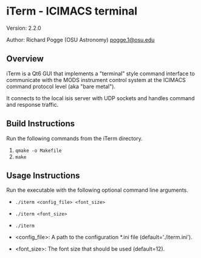 # iTerm - ICIMACS terminal
Version: 2.2.0

Author: Richard Pogge (OSU Astronomy) pogge.1@osu.edu

## Overview
iTerm is a Qt6 GUI that implements a "terminal" style command interface to communicate with the MODS instrument control system at the ICIMACS command protocol level (aka "bare metal").

It connects to the local isis server with UDP sockets and handles command and response traffic.

## Build Instructions
Run the following commands from the iTerm directory.
1) `qmake -o Makefile`
2) `make`

## Usage Instructions
Run the executable with the following optional command line arguments.
- `./iterm <config_file> <font_size>`
- `./iterm <font_size>`
- `./iterm`

- <config_file>: A path to the configuration *.ini file (default='./iterm.ini').
- <font_size>: The font size that should be used (default=12).